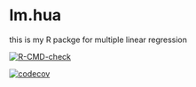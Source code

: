# lm.hua
this is my R packge for multiple linear regression

<!-- badges: start -->
[![R-CMD-check](https://github.com/huajiangyy/lm.hua/workflows/R-CMD-check/badge.svg)](https://github.com/huajiangyy/lm.hua/actions)
<!-- badges: end -->

[![codecov](https://codecov.io/gh/huajiangyy/lm.hua/branch/main/graph/badge.svg?token=0QR22G90FB)](https://codecov.io/gh/huajiangyy/lm.hua)
